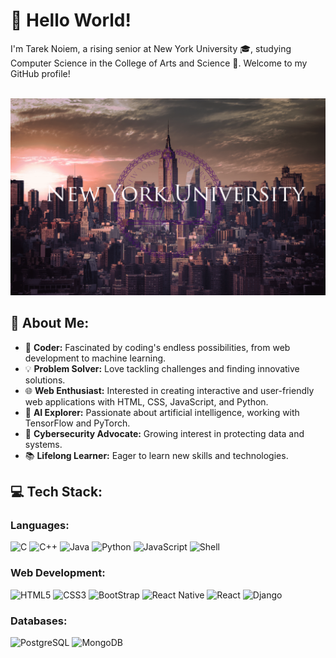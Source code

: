 # 👋 **Hello World!**

I'm Tarek Noiem, a rising senior at New York University 🎓, studying Computer Science in the College of Arts and Science 🏫. Welcome to my GitHub profile!

<div align="center">
  <img src="images/wp4239471-1768942293.png" alt="Banner">
</div>


## 💫 About Me:
- 🌟 **Coder:** Fascinated by coding's endless possibilities, from web development to machine learning.
- 💡 **Problem Solver:** Love tackling challenges and finding innovative solutions.
- 🌐 **Web Enthusiast:** Interested in creating interactive and user-friendly web applications with HTML, CSS, JavaScript, and Python.
- 🤖 **AI Explorer:** Passionate about artificial intelligence, working with TensorFlow and PyTorch.
- 🔐 **Cybersecurity Advocate:** Growing interest in protecting data and systems.
- 📚 **Lifelong Learner:** Eager to learn new skills and technologies.

## 💻 Tech Stack:

### **Languages:**
![C](https://img.shields.io/badge/c-%2300599C.svg?style=for-the-badge&logo=c&logoColor=white)
![C++](https://img.shields.io/badge/c++-%2300599C.svg?style=for-the-badge&logo=c%2B%2B&logoColor=white)
![Java](https://img.shields.io/badge/java-%23ED8B00.svg?style=for-the-badge&logo=openjdk&logoColor=white)
![Python](https://img.shields.io/badge/python-3670A0?style=for-the-badge&logo=python&logoColor=ffdd54)
![JavaScript](https://img.shields.io/badge/JavaScript-F7DF1E?style=for-the-badge&logo=javascript&logoColor=black)
![Shell](https://img.shields.io/badge/shell_script-%23121011.svg?style=for-the-badge&logo=gnu-bash&logoColor=white)

### **Web Development:**
![HTML5](https://img.shields.io/badge/html5-%23E34F26.svg?style=for-the-badge&logo=html5&logoColor=white)
![CSS3](https://img.shields.io/badge/css3-%231572B6.svg?style=for-the-badge&logo=css3&logoColor=white)
![BootStrap](https://img.shields.io/badge/Bootstrap-563D7C?style=for-the-badge&logo=bootstrap&logoColor=white)
![React Native](https://img.shields.io/badge/React_Native-20232A?style=for-the-badge&logo=react&logoColor=61DAFB)
![React](https://img.shields.io/badge/React-20232A?style=for-the-badge&logo=react&logoColor=61DAFB)
![Django](https://img.shields.io/badge/Django-092E20?style=for-the-badge&logo=django&logoColor=white)

### **Databases:**
![PostgreSQL](https://img.shields.io/badge/PostgreSQL-316192?style=for-the-badge&logo=postgresql&logoColor=white)
![MongoDB](https://img.shields.io/badge/MongoDB-4EA94B?style=for-the-badge&logo=mongodb&logoColor=white)

